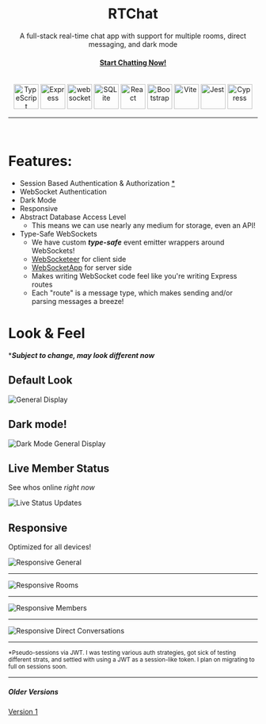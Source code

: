 <div align="center">
  <h1>RTChat</h1>
  <heading>A full-stack real-time chat app with support for multiple rooms, direct messaging, and dark mode</heading>
</div>
<div align="center">
    <h4><a href="https://rtchat-a7ul.onrender.com">Start Chatting Now!</a></h4>
</div>
<br />
<div align="center" style="text-decoration: none;">
	    <a href="https://www.typescriptlang.org/" style="text-decoration: none;">
    <img width="50" src="https://raw.githubusercontent.com/marwin1991/profile-technology-icons/refs/heads/main/icons/typescript.png" alt="TypeScript" title="TypeScript"/>
  </a>
  <a href="https://expressjs.com/" style="text-decoration: none;">
    <img width="50" src="https://raw.githubusercontent.com/marwin1991/profile-technology-icons/refs/heads/main/icons/express.png" alt="Express" title="Express">
  </a>
  <a href="https://github.com/websockets/ws" style="text-decoration: none;">
	  <img width="50" src="./.github/icons/websockets-logo-gray.svg" alt="websocket" title="websocket"/>
	</a>
  <a href="https://www.sqlite.org/" style="text-decoration: none;">
  <img width="50" src="https://raw.githubusercontent.com/marwin1991/profile-technology-icons/refs/heads/main/icons/sqlite.png" alt="SQLite" title="SQLite"/>
  </a>
  <a href="http://react.dev/" style="text-decoration: none;">
    <img width="50" src="https://raw.githubusercontent.com/marwin1991/profile-technology-icons/refs/heads/main/icons/react.png" alt="React" title="React"/>
  </a>
  <a href="https://getbootstrap.com/" style="text-decoration: none;">
    <img width="50" src="https://raw.githubusercontent.com/marwin1991/profile-technology-icons/refs/heads/main/icons/bootstrap.png" alt="Bootstrap" title="Bootstrap"/>
  </a>
  <a href="https://vite.dev/" style="text-decoration: none;">
    <img width="50" src="https://raw.githubusercontent.com/marwin1991/profile-technology-icons/refs/heads/main/icons/vite.png" alt="Vite" title="Vite"/>
  </a>
   <a href="https://jestjs.io/" style="text-decoration: none;">
    <img width="50" src="https://raw.githubusercontent.com/marwin1991/profile-technology-icons/refs/heads/main/icons/jest.png" alt="Jest" title="Jest"/>
  </a>
  <a href="https://www.cypress.io/" style="text-decoration: none;">
    <img width="50" src="https://raw.githubusercontent.com/marwin1991/profile-technology-icons/refs/heads/main/icons/cypress.png" alt="Cypress" title="Cypress"/>
  </a>
</div>

<hr />
<br />

# Features:

- Session Based Authentication & Authorization [\*](#user-content-jwt)
- WebSocket Authentication
- Dark Mode
- Responsive
- Abstract Database Access Level
  - This means we can use nearly any medium for storage, even an API!
- Type-Safe WebSockets
  - We have custom ***type-safe*** event emitter wrappers around WebSockets!
  - [WebSocketeer](client/src/ws/WebSocketeer.ts) for client side
  - [WebSocketApp](server/wss/WebSocketApp.ts) for server side
  - Makes writing WebSocket code feel like you're writing Express routes
  - Each "route" is a message type, which makes sending and/or parsing messages a breeze!

# Look & Feel 

\***_Subject to change, may look different now_**

## Default Look

![General Display](.github/screenshots/1_general.png "General")

## Dark mode!

![Dark Mode General Display](.github/screenshots/2_dark_mode.png "Dark Mode!")

## Live Member Status

See whos online _right now_

![Live Status Updates](.github/screenshots/3_live_status.png "Live Member Status Updates")

## Responsive

Optimized for all devices!

![Responsive General](.github/screenshots/4_responsive_main.png "Responsive")

---

![Responsive Rooms](.github/screenshots/5_responsive_rooms.png "Responsive Members")

---

![Responsive Members](.github/screenshots/6_responsive_members.png "Responsive Rooms")

---

![Responsive Direct Conversations](.github/screenshots/7_responsive_direct_convos.png "Responsive Direct Conversations")

---

<sub><a name="jwt">\*</a>Pseudo-sessions via JWT. I was testing various auth strategies, got sick of testing different strats, and settled with using a JWT as a session-like token. I plan on migrating to full on sessions soon.</sub>

---

##### Older Versions

[Version 1](https://chat-app-ghpq.onrender.com)
